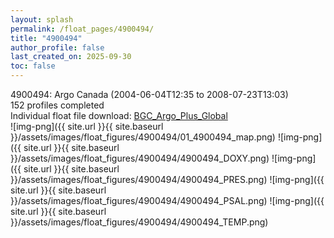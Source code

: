 ```yaml
---
layout: splash
permalink: /float_pages/4900494/
title: "4900494"
author_profile: false
last_created_on: 2025-09-30
toc: false
---
```

 
4900494: Argo Canada (2004-06-04T12:35 to 2008-07-23T13:03)\
152 profiles completed\
Individual float file download: [BGC_Argo_Plus_Global](https://ftp.soest.hawaii.edu/bgc_argo_plus/Individual_Floats/outliers_removed/4900494_Sprof_processed.nc)\
![img-png]({{ site.url }}{{ site.baseurl }}/assets/images/float_figures/4900494/01_4900494_map.png)
![img-png]({{ site.url }}{{ site.baseurl }}/assets/images/float_figures/4900494/4900494_DOXY.png)
![img-png]({{ site.url }}{{ site.baseurl }}/assets/images/float_figures/4900494/4900494_PRES.png)
![img-png]({{ site.url }}{{ site.baseurl }}/assets/images/float_figures/4900494/4900494_PSAL.png)
![img-png]({{ site.url }}{{ site.baseurl }}/assets/images/float_figures/4900494/4900494_TEMP.png)
